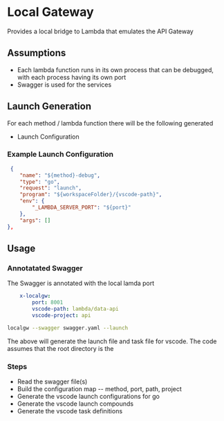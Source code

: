 # Local Gateway

Provides a local bridge to Lambda that emulates the API Gateway


## Assumptions
- Each lambda function runs in its own process that can be debugged, with each process having its own port
- Swagger is used for the services

## Launch Generation
For each method / lambda function there will be the following generated

- Launch Configuration

### Example Launch Configuration
```json
 {
    "name": "${method}-debug",
    "type": "go",
    "request": "launch",
    "program": "${workspaceFolder}/{vscode-path}",
    "env": {
        "_LAMBDA_SERVER_PORT": "${port}"
    },
    "args": []
},
```





## Usage

### Annotatated Swagger

The Swagger is annotated with the local lamda port
```yaml
    x-localgw:
        port: 8001
        vscode-path: lambda/data-api
        vscode-project: api 
```

```bash
localgw --swagger swagger.yaml --launch 
```

The above will generate the launch file and task file for vscode. The code assumes that the root directory is the 

### Steps
- Read the swagger file(s)
- Build the configuration map
-- method, port, path, project
- Generate the vscode launch configurations for go
- Generate the vscode launch compounds
- Generate the vscode task definitions